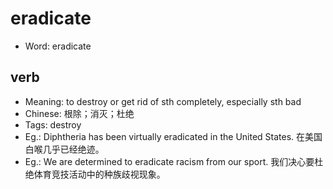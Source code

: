 # eradicate

- Word: eradicate

## verb

- Meaning: to destroy or get rid of sth completely, especially sth bad
- Chinese: 根除；消灭；杜绝
- Tags: destroy
- Eg.: Diphtheria has been virtually eradicated in the United States. 在美国白喉几乎已经绝迹。
- Eg.: We are determined to eradicate racism from our sport. 我们决心要杜绝体育竞技活动中的种族歧视现象。

